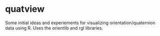 quatview
========

Some initial ideas and experiements for visualizing orientation/quaternion data using R. 
Uses the orientlib and rgl libraries.  
